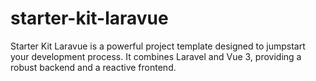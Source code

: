 # starter-kit-laravue
Starter Kit Laravue is a powerful project template designed to jumpstart your development process. It combines Laravel and Vue 3, providing a robust backend and a reactive frontend. 
